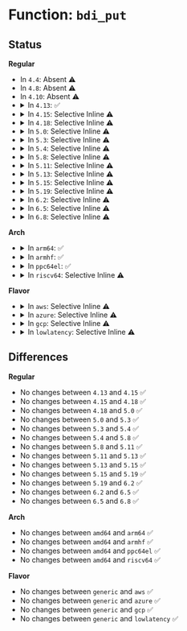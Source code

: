 # Function: <code>bdi_put</code>

## Status
<b>Regular</b>
<ul>
<li>
In <code>4.4</code>: Absent ⚠️
</li>
<li>
In <code>4.8</code>: Absent ⚠️
</li>
<li>
In <code>4.10</code>: Absent ⚠️
</li>
<li>
<details>
<summary>In <code>4.13</code>: ✅</summary>

```c
void bdi_put(struct backing_dev_info *bdi);
```

**Collision:** Unique Global

**Inline:** No

**Transformation:** False

**Instances:**

```
In mm/backing-dev.c (ffffffff811e1400)
Location: mm/backing-dev.c:956
Inline: False
Direct callers:
  - mm/backing-dev.c:wb_exit
  - mm/backing-dev.c:wb_init
  - fs/super.c:super_setup_bdi_name
  - fs/super.c:generic_shutdown_super
  - fs/block_dev.c:bdev_evict_inode
  - fs/fuse/inode.c:fuse_fill_super
  - block/blk-core.c:blk_alloc_queue_node
  - block/blk-sysfs.c:__blk_release_queue
```
**Symbols:**

```
ffffffff811e1400-ffffffff811e149b: bdi_put (STB_GLOBAL)
```
</details>
</li>
<li>
<details>
<summary>In <code>4.15</code>: Selective Inline ⚠️</summary>

```c
void bdi_put(struct backing_dev_info *bdi);
```

**Collision:** Unique Global

**Inline:** Selective

**Transformation:** False

**Instances:**

```
In mm/backing-dev.c (ffffffff811f78e9)
Location: mm/backing-dev.c:971
Inline: True
Inline callers:
  - mm/backing-dev.c:wb_exit
  - mm/backing-dev.c:wb_init
Direct callers:
  - fs/super.c:super_setup_bdi_name
  - fs/super.c:generic_shutdown_super
  - fs/block_dev.c:bdev_evict_inode
  - fs/fuse/inode.c:fuse_fill_super
  - block/blk-core.c:blk_alloc_queue_node
  - block/blk-sysfs.c:__blk_release_queue
```
**Symbols:**

```
ffffffff811f7860-ffffffff811f7880: bdi_put (STB_GLOBAL)
```
</details>
</li>
<li>
<details>
<summary>In <code>4.18</code>: Selective Inline ⚠️</summary>

```c
void bdi_put(struct backing_dev_info *bdi);
```

**Collision:** Unique Global

**Inline:** Selective

**Transformation:** False

**Instances:**

```
In mm/backing-dev.c (ffffffff81218789)
Location: mm/backing-dev.c:969
Inline: True
Inline callers:
  - mm/backing-dev.c:wb_exit
  - mm/backing-dev.c:wb_init
Direct callers:
  - fs/super.c:super_setup_bdi_name
  - fs/super.c:generic_shutdown_super
  - fs/block_dev.c:bdev_evict_inode
  - fs/fuse/inode.c:fuse_fill_super
  - block/blk-core.c:blk_alloc_queue_node
  - block/blk-core.c:blk_exit_queue
```
**Symbols:**

```
ffffffff812188a0-ffffffff812188c5: bdi_put (STB_GLOBAL)
```
</details>
</li>
<li>
<details>
<summary>In <code>5.0</code>: Selective Inline ⚠️</summary>

```c
void bdi_put(struct backing_dev_info *bdi);
```

**Collision:** Unique Global

**Inline:** Selective

**Transformation:** False

**Instances:**

```
In mm/backing-dev.c (ffffffff8122ba89)
Location: mm/backing-dev.c:972
Inline: True
Inline callers:
  - mm/backing-dev.c:wb_exit
  - mm/backing-dev.c:wb_init
Direct callers:
  - fs/super.c:super_setup_bdi_name
  - fs/super.c:generic_shutdown_super
  - fs/block_dev.c:bdev_evict_inode
  - fs/fuse/inode.c:fuse_fill_super
  - block/blk-core.c:blk_alloc_queue_node
  - block/blk-core.c:blk_exit_queue
```
**Symbols:**

```
ffffffff8122b9f0-ffffffff8122ba15: bdi_put (STB_GLOBAL)
```
</details>
</li>
<li>
<details>
<summary>In <code>5.3</code>: Selective Inline ⚠️</summary>

```c
void bdi_put(struct backing_dev_info *bdi);
```

**Collision:** Unique Global

**Inline:** Selective

**Transformation:** False

**Instances:**

```
In mm/backing-dev.c (ffffffff8123b6fd)
Location: mm/backing-dev.c:959
Inline: True
Inline callers:
  - mm/backing-dev.c:wb_exit
  - mm/backing-dev.c:wb_init
Direct callers:
  - fs/super.c:super_setup_bdi_name
  - fs/super.c:generic_shutdown_super
  - fs/block_dev.c:bdev_evict_inode
  - fs/fuse/inode.c:fuse_fill_super
  - block/blk-core.c:blk_alloc_queue_node
  - block/blk-sysfs.c:__blk_release_queue
```
**Symbols:**

```
ffffffff8123b660-ffffffff8123b684: bdi_put (STB_GLOBAL)
```
</details>
</li>
<li>
<details>
<summary>In <code>5.4</code>: Selective Inline ⚠️</summary>

```c
void bdi_put(struct backing_dev_info *bdi);
```

**Collision:** Unique Global

**Inline:** Selective

**Transformation:** False

**Instances:**

```
In mm/backing-dev.c (ffffffff81249c19)
Location: mm/backing-dev.c:1040
Inline: True
Inline callers:
  - mm/backing-dev.c:wb_exit
  - mm/backing-dev.c:wb_init
Direct callers:
  - fs/super.c:super_setup_bdi_name
  - fs/super.c:generic_shutdown_super
  - fs/fs-writeback.c:cgroup_writeback_by_id
  - fs/block_dev.c:bdev_evict_inode
  - fs/fuse/inode.c:fuse_fill_super_common
  - block/blk-core.c:blk_alloc_queue_node
  - block/blk-sysfs.c:__blk_release_queue
```
**Symbols:**

```
ffffffff81249b80-ffffffff81249ba4: bdi_put (STB_GLOBAL)
```
</details>
</li>
<li>
<details>
<summary>In <code>5.8</code>: Selective Inline ⚠️</summary>

```c
void bdi_put(struct backing_dev_info *bdi);
```

**Collision:** Unique Global

**Inline:** Selective

**Transformation:** False

**Instances:**

```
In mm/backing-dev.c (ffffffff81277e8d)
Location: mm/backing-dev.c:1030
Inline: True
Inline callers:
  - mm/backing-dev.c:wb_exit
  - mm/backing-dev.c:wb_init
Direct callers:
  - fs/super.c:super_setup_bdi_name
  - fs/super.c:generic_shutdown_super
  - fs/fs-writeback.c:cgroup_writeback_by_id
  - fs/block_dev.c:bdev_evict_inode
  - fs/fuse/inode.c:fuse_fill_super_common
  - block/blk-core.c:__blk_alloc_queue
  - block/blk-sysfs.c:__blk_release_queue
```
**Symbols:**

```
ffffffff81277de0-ffffffff81277e1b: bdi_put (STB_GLOBAL)
```
</details>
</li>
<li>
<details>
<summary>In <code>5.11</code>: Selective Inline ⚠️</summary>

```c
void bdi_put(struct backing_dev_info *bdi);
```

**Collision:** Unique Global

**Inline:** Selective

**Transformation:** False

**Instances:**

```
In mm/backing-dev.c (ffffffff812824ad)
Location: mm/backing-dev.c:899
Inline: True
Inline callers:
  - mm/backing-dev.c:wb_exit
  - mm/backing-dev.c:wb_init
Direct callers:
  - fs/super.c:super_setup_bdi_name
  - fs/super.c:generic_shutdown_super
  - fs/fs-writeback.c:cgroup_writeback_by_id
  - fs/block_dev.c:bdev_evict_inode
  - fs/fuse/inode.c:fuse_fill_super_common
  - block/blk-core.c:blk_alloc_queue
  - block/blk-sysfs.c:blk_release_queue
```
**Symbols:**

```
ffffffff81282410-ffffffff8128244b: bdi_put (STB_GLOBAL)
```
</details>
</li>
<li>
<details>
<summary>In <code>5.13</code>: Selective Inline ⚠️</summary>

```c
void bdi_put(struct backing_dev_info *bdi);
```

**Collision:** Unique Global

**Inline:** Selective

**Transformation:** False

**Instances:**

```
In mm/backing-dev.c (ffffffff812875bd)
Location: mm/backing-dev.c:898
Inline: True
Inline callers:
  - mm/backing-dev.c:wb_exit
  - mm/backing-dev.c:wb_init
Direct callers:
  - fs/super.c:super_setup_bdi_name
  - fs/super.c:generic_shutdown_super
  - fs/fs-writeback.c:cgroup_writeback_by_id
  - fs/block_dev.c:bdev_evict_inode
  - fs/fuse/inode.c:fuse_fill_super_common
  - block/blk-core.c:blk_alloc_queue
  - block/blk-sysfs.c:blk_release_queue
```
**Symbols:**

```
ffffffff81287520-ffffffff8128755b: bdi_put (STB_GLOBAL)
```
</details>
</li>
<li>
<details>
<summary>In <code>5.15</code>: Selective Inline ⚠️</summary>

```c
void bdi_put(struct backing_dev_info *bdi);
```

**Collision:** Unique Global

**Inline:** Selective

**Transformation:** False

**Instances:**

```
In mm/backing-dev.c (ffffffff812c6706)
Location: mm/backing-dev.c:981
Inline: True
Inline callers:
  - mm/backing-dev.c:wb_exit
  - mm/backing-dev.c:wb_init
Direct callers:
  - fs/super.c:super_setup_bdi_name
  - fs/super.c:generic_shutdown_super
  - fs/fs-writeback.c:cgroup_writeback_by_id
  - fs/fuse/inode.c:fuse_fill_super_common
  - block/bdev.c:bdev_free_inode
  - block/genhd.c:__alloc_disk_node
```
**Symbols:**

```
ffffffff812c6950-ffffffff812c69c1: bdi_put (STB_GLOBAL)
```
</details>
</li>
<li>
<details>
<summary>In <code>5.19</code>: Selective Inline ⚠️</summary>

```c
void bdi_put(struct backing_dev_info *bdi);
```

**Collision:** Unique Global

**Inline:** Selective

**Transformation:** False

**Instances:**

```
In mm/backing-dev.c (ffffffff8132398a)
Location: mm/backing-dev.c:971
Inline: True
Inline callers:
  - mm/backing-dev.c:cgwb_create
  - mm/backing-dev.c:cgwb_release_workfn
Direct callers:
  - fs/super.c:super_setup_bdi_name
  - fs/super.c:generic_shutdown_super
  - fs/fs-writeback.c:cgroup_writeback_by_id
  - fs/squashfs/super.c:squashfs_fill_super
  - fs/fuse/inode.c:fuse_fill_super_common
  - block/bdev.c:bdev_free_inode
  - block/genhd.c:__alloc_disk_node
```
**Symbols:**

```
ffffffff81323bb0-ffffffff81323c0f: bdi_put (STB_GLOBAL)
```
</details>
</li>
<li>
<details>
<summary>In <code>6.2</code>: Selective Inline ⚠️</summary>

```c
void bdi_put(struct backing_dev_info *bdi);
```

**Collision:** Unique Global

**Inline:** Selective

**Transformation:** False

**Instances:**

```
In mm/backing-dev.c (ffffffff813981f7)
Location: mm/backing-dev.c:1094
Inline: True
Inline callers:
  - mm/backing-dev.c:cgwb_create
  - mm/backing-dev.c:cgwb_release_workfn
Direct callers:
  - fs/super.c:super_setup_bdi_name
  - fs/super.c:generic_shutdown_super
  - fs/fs-writeback.c:cgroup_writeback_by_id
  - fs/fuse/inode.c:fuse_fill_super_common
  - block/bdev.c:bdev_free_inode
  - block/genhd.c:__alloc_disk_node
```
**Symbols:**

```
ffffffff81398430-ffffffff8139848f: bdi_put (STB_GLOBAL)
```
</details>
</li>
<li>
<details>
<summary>In <code>6.5</code>: Selective Inline ⚠️</summary>

```c
void bdi_put(struct backing_dev_info *bdi);
```

**Collision:** Unique Global

**Inline:** Selective

**Transformation:** False

**Instances:**

```
In mm/backing-dev.c (ffffffff813cb177)
Location: mm/backing-dev.c:1107
Inline: True
Inline callers:
  - mm/backing-dev.c:cgwb_create
  - mm/backing-dev.c:cgwb_release_workfn
Direct callers:
  - fs/super.c:super_setup_bdi_name
  - fs/super.c:generic_shutdown_super
  - fs/fs-writeback.c:cgroup_writeback_by_id
  - fs/fuse/inode.c:fuse_fill_super_common
  - block/bdev.c:bdev_free_inode
  - block/genhd.c:__alloc_disk_node
```
**Symbols:**

```
ffffffff813cb3b0-ffffffff813cb40f: bdi_put (STB_GLOBAL)
```
</details>
</li>
<li>
<details>
<summary>In <code>6.8</code>: Selective Inline ⚠️</summary>

```c
void bdi_put(struct backing_dev_info *bdi);
```

**Collision:** Unique Global

**Inline:** Selective

**Transformation:** False

**Instances:**

```
In mm/backing-dev.c (ffffffff813f5982)
Location: mm/backing-dev.c:1103
Inline: True
Inline callers:
  - mm/backing-dev.c:cgwb_create
  - mm/backing-dev.c:cgwb_release_workfn
Direct callers:
  - fs/super.c:super_setup_bdi_name
  - fs/super.c:generic_shutdown_super
  - fs/fs-writeback.c:cgroup_writeback_by_id
  - fs/fuse/inode.c:fuse_fill_super_common
  - block/bdev.c:bdev_free_inode
  - block/genhd.c:__alloc_disk_node
```
**Symbols:**

```
ffffffff813f5650-ffffffff813f56af: bdi_put (STB_GLOBAL)
```
</details>
</li>
</ul>
<b>Arch</b>
<ul>
<li>
<details>
<summary>In <code>arm64</code>: ✅</summary>

```c
void bdi_put(struct backing_dev_info *bdi);
```

**Collision:** Unique Global

**Inline:** No

**Transformation:** False

**Instances:**

```
In mm/backing-dev.c (ffff8000102deee8)
Location: mm/backing-dev.c:1040
Inline: False
Direct callers:
  - mm/backing-dev.c:wb_exit
  - mm/backing-dev.c:wb_init
  - fs/super.c:super_setup_bdi_name
  - fs/super.c:generic_shutdown_super
  - fs/fs-writeback.c:cgroup_writeback_by_id
  - fs/block_dev.c:bdev_evict_inode
  - fs/fuse/inode.c:fuse_fill_super_common
  - block/blk-core.c:blk_alloc_queue_node
  - block/blk-sysfs.c:__blk_release_queue
```
**Symbols:**

```
ffff8000102deee8-ffff8000102df004: bdi_put (STB_GLOBAL)
```
</details>
</li>
<li>
<details>
<summary>In <code>armhf</code>: ✅</summary>

```c
void bdi_put(struct backing_dev_info *bdi);
```

**Collision:** Unique Global

**Inline:** No

**Transformation:** False

**Instances:**

```
In mm/backing-dev.c (c0503d94)
Location: mm/backing-dev.c:1040
Inline: False
Direct callers:
  - mm/backing-dev.c:wb_exit
  - mm/backing-dev.c:wb_init
  - fs/super.c:super_setup_bdi_name
  - fs/super.c:generic_shutdown_super
  - fs/fs-writeback.c:cgroup_writeback_by_id
  - fs/block_dev.c:bdev_evict_inode
  - fs/fuse/inode.c:fuse_fill_super_common
  - block/blk-core.c:blk_alloc_queue_node
  - block/blk-sysfs.c:__blk_release_queue
  - drivers/mtd/mtdcore.c:cleanup_mtd
  - drivers/mtd/mtdcore.c:init_mtd
  - drivers/mtd/mtdcore.c:init_mtd
```
**Symbols:**

```
c0503d94-c0503e80: bdi_put (STB_GLOBAL)
```
</details>
</li>
<li>
<details>
<summary>In <code>ppc64el</code>: ✅</summary>

```c
void bdi_put(struct backing_dev_info *bdi);
```

**Collision:** Unique Global

**Inline:** No

**Transformation:** False

**Instances:**

```
In mm/backing-dev.c (c00000000039e820)
Location: mm/backing-dev.c:1040
Inline: False
Direct callers:
  - mm/backing-dev.c:wb_exit
  - mm/backing-dev.c:wb_init
  - fs/super.c:super_setup_bdi_name
  - fs/super.c:generic_shutdown_super
  - fs/fs-writeback.c:cgroup_writeback_by_id
  - fs/block_dev.c:bdev_evict_inode
  - fs/fuse/inode.c:fuse_fill_super_common
  - block/blk-core.c:blk_alloc_queue_node
  - block/blk-sysfs.c:__blk_release_queue
```
**Symbols:**

```
c00000000039e820-c00000000039e978: bdi_put (STB_GLOBAL)
```
</details>
</li>
<li>
<details>
<summary>In <code>riscv64</code>: Selective Inline ⚠️</summary>

```c
void bdi_put(struct backing_dev_info *bdi);
```

**Collision:** Unique Global

**Inline:** Selective

**Transformation:** False

**Instances:**

```
In mm/backing-dev.c (ffffffe0001f7196)
Location: mm/backing-dev.c:1040
Inline: True
Inline callers:
  - mm/backing-dev.c:wb_exit
  - mm/backing-dev.c:wb_init
Direct callers:
  - fs/super.c:super_setup_bdi_name
  - fs/super.c:generic_shutdown_super
  - fs/fs-writeback.c:cgroup_writeback_by_id
  - fs/block_dev.c:bdev_evict_inode
  - fs/fuse/inode.c:fuse_fill_super_common
  - block/blk-core.c:blk_alloc_queue_node
  - block/blk-sysfs.c:__blk_release_queue
```
**Symbols:**

```
ffffffe0001f6dbc-ffffffe0001f6e00: bdi_put (STB_GLOBAL)
```
</details>
</li>
</ul>
<b>Flavor</b>
<ul>
<li>
<details>
<summary>In <code>aws</code>: Selective Inline ⚠️</summary>

```c
void bdi_put(struct backing_dev_info *bdi);
```

**Collision:** Unique Global

**Inline:** Selective

**Transformation:** False

**Instances:**

```
In mm/backing-dev.c (ffffffff81242269)
Location: mm/backing-dev.c:1040
Inline: True
Inline callers:
  - mm/backing-dev.c:wb_exit
  - mm/backing-dev.c:wb_init
Direct callers:
  - fs/super.c:super_setup_bdi_name
  - fs/super.c:generic_shutdown_super
  - fs/fs-writeback.c:cgroup_writeback_by_id
  - fs/block_dev.c:bdev_evict_inode
  - fs/fuse/inode.c:fuse_fill_super_common
  - block/blk-core.c:blk_alloc_queue_node
  - block/blk-sysfs.c:__blk_release_queue
```
**Symbols:**

```
ffffffff812421d0-ffffffff812421f4: bdi_put (STB_GLOBAL)
```
</details>
</li>
<li>
<details>
<summary>In <code>azure</code>: Selective Inline ⚠️</summary>

```c
void bdi_put(struct backing_dev_info *bdi);
```

**Collision:** Unique Global

**Inline:** Selective

**Transformation:** False

**Instances:**

```
In mm/backing-dev.c (ffffffff81235239)
Location: mm/backing-dev.c:1040
Inline: True
Inline callers:
  - mm/backing-dev.c:wb_exit
  - mm/backing-dev.c:wb_init
Direct callers:
  - fs/super.c:super_setup_bdi_name
  - fs/super.c:generic_shutdown_super
  - fs/fs-writeback.c:cgroup_writeback_by_id
  - fs/block_dev.c:bdev_evict_inode
  - fs/fuse/inode.c:fuse_fill_super_common
  - block/blk-core.c:blk_alloc_queue_node
  - block/blk-sysfs.c:__blk_release_queue
```
**Symbols:**

```
ffffffff812351a0-ffffffff812351c4: bdi_put (STB_GLOBAL)
```
</details>
</li>
<li>
<details>
<summary>In <code>gcp</code>: Selective Inline ⚠️</summary>

```c
void bdi_put(struct backing_dev_info *bdi);
```

**Collision:** Unique Global

**Inline:** Selective

**Transformation:** False

**Instances:**

```
In mm/backing-dev.c (ffffffff81240009)
Location: mm/backing-dev.c:1040
Inline: True
Inline callers:
  - mm/backing-dev.c:wb_exit
  - mm/backing-dev.c:wb_init
Direct callers:
  - fs/super.c:super_setup_bdi_name
  - fs/super.c:generic_shutdown_super
  - fs/fs-writeback.c:cgroup_writeback_by_id
  - fs/block_dev.c:bdev_evict_inode
  - fs/fuse/inode.c:fuse_fill_super_common
  - block/blk-core.c:blk_alloc_queue_node
  - block/blk-sysfs.c:__blk_release_queue
```
**Symbols:**

```
ffffffff8123ff70-ffffffff8123ff94: bdi_put (STB_GLOBAL)
```
</details>
</li>
<li>
<details>
<summary>In <code>lowlatency</code>: Selective Inline ⚠️</summary>

```c
void bdi_put(struct backing_dev_info *bdi);
```

**Collision:** Unique Global

**Inline:** Selective

**Transformation:** False

**Instances:**

```
In mm/backing-dev.c (ffffffff8124f769)
Location: mm/backing-dev.c:1040
Inline: True
Inline callers:
  - mm/backing-dev.c:wb_exit
  - mm/backing-dev.c:wb_init
Direct callers:
  - fs/super.c:super_setup_bdi_name
  - fs/super.c:generic_shutdown_super
  - fs/fs-writeback.c:cgroup_writeback_by_id
  - fs/block_dev.c:bdev_evict_inode
  - fs/fuse/inode.c:fuse_fill_super_common
  - block/blk-core.c:blk_alloc_queue_node
  - block/blk-sysfs.c:__blk_release_queue
```
**Symbols:**

```
ffffffff8124f6d0-ffffffff8124f6f4: bdi_put (STB_GLOBAL)
```
</details>
</li>
</ul>

## Differences
<b>Regular</b>
<ul>
<li>
No changes between <code>4.13</code> and <code>4.15</code> ✅
</li>
<li>
No changes between <code>4.15</code> and <code>4.18</code> ✅
</li>
<li>
No changes between <code>4.18</code> and <code>5.0</code> ✅
</li>
<li>
No changes between <code>5.0</code> and <code>5.3</code> ✅
</li>
<li>
No changes between <code>5.3</code> and <code>5.4</code> ✅
</li>
<li>
No changes between <code>5.4</code> and <code>5.8</code> ✅
</li>
<li>
No changes between <code>5.8</code> and <code>5.11</code> ✅
</li>
<li>
No changes between <code>5.11</code> and <code>5.13</code> ✅
</li>
<li>
No changes between <code>5.13</code> and <code>5.15</code> ✅
</li>
<li>
No changes between <code>5.15</code> and <code>5.19</code> ✅
</li>
<li>
No changes between <code>5.19</code> and <code>6.2</code> ✅
</li>
<li>
No changes between <code>6.2</code> and <code>6.5</code> ✅
</li>
<li>
No changes between <code>6.5</code> and <code>6.8</code> ✅
</li>
</ul>
<b>Arch</b>
<ul>
<li>
No changes between <code>amd64</code> and <code>arm64</code> ✅
</li>
<li>
No changes between <code>amd64</code> and <code>armhf</code> ✅
</li>
<li>
No changes between <code>amd64</code> and <code>ppc64el</code> ✅
</li>
<li>
No changes between <code>amd64</code> and <code>riscv64</code> ✅
</li>
</ul>
<b>Flavor</b>
<ul>
<li>
No changes between <code>generic</code> and <code>aws</code> ✅
</li>
<li>
No changes between <code>generic</code> and <code>azure</code> ✅
</li>
<li>
No changes between <code>generic</code> and <code>gcp</code> ✅
</li>
<li>
No changes between <code>generic</code> and <code>lowlatency</code> ✅
</li>
</ul>
